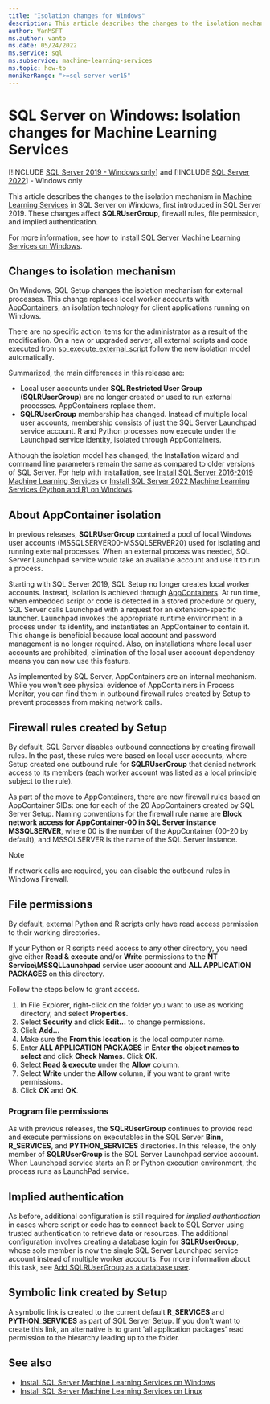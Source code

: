 ```yaml
---
title: "Isolation changes for Windows"
description: This article describes the changes to the isolation mechanism in Machine Learning Services in SQL Server 2019 on Windows. These changes affect SQLRUserGroup, firewall rules, file permission, and implied authentication.
author: VanMSFT
ms.author: vanto
ms.date: 05/24/2022
ms.service: sql
ms.subservice: machine-learning-services
ms.topic: how-to
monikerRange: ">=sql-server-ver15"
---
```

# SQL Server on Windows: Isolation changes for Machine Learning Services

[!INCLUDE [SQL Server 2019 - Windows only](../../includes/applies-to-version/sqlserver2019-windows-only.md)] and [!INCLUDE [SQL Server 2022](../../includes/applies-to-version/_ss2022.md)] - Windows only

This article describes the changes to the isolation mechanism in [Machine Learning Services](../sql-server-machine-learning-services.md) in SQL Server on Windows, first introduced in SQL Server 2019. These changes affect **SQLRUserGroup**, firewall rules, file permission, and implied authentication.

For more information, see how to install [SQL Server Machine Learning Services on Windows](sql-machine-learning-services-windows-install.md).

## Changes to isolation mechanism

On Windows, SQL Setup changes the isolation mechanism for external processes. This change replaces local worker accounts with [AppContainers](/windows/desktop/secauthz/appcontainer-isolation), an isolation technology for client applications running on Windows. 

There are no specific action items for the administrator as a result of the modification. On a new or upgraded server, all external scripts and code executed from [sp_execute_external_script](../../relational-databases/system-stored-procedures/sp-execute-external-script-transact-sql.md) follow the new isolation model automatically. 

Summarized, the main differences in this release are:

+ Local user accounts under **SQL Restricted User Group (SQLRUserGroup)** are no longer created or used to run external processes. AppContainers replace them.
+ **SQLRUserGroup** membership has changed. Instead of multiple local user accounts, membership consists of just the SQL Server Launchpad service account. R and Python processes now execute under the Launchpad service identity, isolated through AppContainers.

Although the isolation model has changed, the Installation wizard and command line parameters remain the same as compared to older versions of SQL Server. For help with installation, see [Install SQL Server 2016-2019 Machine Learning Services](sql-machine-learning-services-windows-install.md) or [Install SQL Server 2022 Machine Learning Services (Python and R) on Windows](sql-machine-learning-services-windows-install-sql-2022.md).

## About AppContainer isolation

In previous releases, **SQLRUserGroup** contained a pool of local Windows user accounts (MSSQLSERVER00-MSSQLSERVER20) used for isolating and running external processes. When an external process was needed, SQL Server Launchpad service would take an available account and use it to run a process. 

Starting with SQL Server 2019, SQL Setup no longer creates local worker accounts. Instead, isolation is achieved through [AppContainers](/windows/desktop/secauthz/appcontainer-isolation). At run time, when embedded script or code is detected in a stored procedure or query, SQL Server calls Launchpad with a request for an extension-specific launcher. Launchpad invokes the appropriate runtime environment in a process under its identity, and instantiates an AppContainer to contain it. This change is beneficial because local account and password management is no longer required. Also, on installations where local user accounts are prohibited, elimination of the local user account dependency means you can now use this feature.

As implemented by SQL Server, AppContainers are an internal mechanism. While you won't see physical evidence of AppContainers in Process Monitor, you can find them in outbound firewall rules created by Setup to prevent processes from making network calls.

## Firewall rules created by Setup

By default, SQL Server disables outbound connections by creating firewall rules. In the past, these rules were based on local user accounts, where Setup created one outbound rule for **SQLRUserGroup** that denied network access to its members (each worker account was listed as a local principle subject to the rule). 

As part of the move to AppContainers, there are new firewall rules based on AppContainer SIDs: one for each of the 20 AppContainers created by SQL Server Setup. Naming conventions for the firewall rule name are **Block network access for AppContainer-00 in SQL Server instance MSSQLSERVER**, where 00 is the number of the AppContainer (00-20 by default), and MSSQLSERVER is the name of the SQL Server instance. 

> [!Note]
> If network calls are required, you can disable the outbound rules in Windows Firewall.

<a name="file-permissions"></a>

## File permissions

By default, external Python and R scripts only have read access permission to their working directories. 

If your Python or R scripts need access to any other directory, you need give either **Read & execute** and/or **Write** permissions to the **NT Service\MSSQLLaunchpad** service user account and **ALL APPLICATION PACKAGES** on this directory.

Follow the steps below to grant access.

1. In File Explorer, right-click on the folder you want to use as working directory, and select **Properties**.
1. Select **Security** and click **Edit...** to change permissions.
1. Click **Add...**
1. Make sure the **From this location** is the local computer name.
1. Enter **ALL APPLICATION PACKAGES** in **Enter the object names to select** and click **Check Names**. Click **OK**.
1. Select **Read & execute** under the **Allow** column.
1. Select **Write** under the **Allow** column, if you want to grant write permissions.
1. Click **OK** and **OK**.

### Program file permissions

As with previous releases, the **SQLRUserGroup** continues to provide read and execute permissions on executables in the SQL Server **Binn**, **R_SERVICES**, and **PYTHON_SERVICES** directories. In this release, the only member of **SQLRUserGroup** is the SQL Server Launchpad service account.  When Launchpad service starts an R or Python execution environment, the process runs as LaunchPad service.

## Implied authentication

As before, additional configuration is still required for *implied authentication* in cases where script or code has to connect back to SQL Server using trusted authentication to retrieve data or resources. The additional configuration involves creating a database login for **SQLRUserGroup**, whose sole member is now the single SQL Server Launchpad service account instead of multiple worker accounts. For more information about this task, see [Add SQLRUserGroup as a database user](../security/create-a-login-for-sqlrusergroup.md).


## Symbolic link created by Setup

A symbolic link is created to the current default **R_SERVICES**  and **PYTHON_SERVICES** as part of SQL Server Setup. If you don't want to create this link, an alternative is to grant 'all application packages' read permission to the hierarchy leading up to the folder.


## See also

+ [Install SQL Server Machine Learning Services on Windows](sql-machine-learning-services-windows-install.md)
+ [Install SQL Server Machine Learning Services on Linux](../../linux/sql-server-linux-setup-machine-learning.md)
